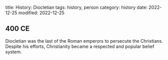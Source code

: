 title: History: Diocletian
tags: history, person
category: history
date: 2022-12-25
modified: 2022-12-25


 400 CE
-
Diocletian was the last of the
Roman emperors to persecute the Christians. Despite his efforts,
Christianity became a respected and popular belief system.




